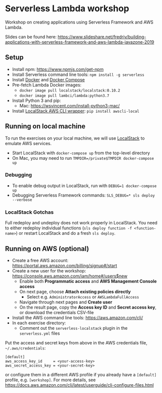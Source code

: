 Serverless Lambda workshop
==========================

Workshop on creating applications using Serverless Framework and AWS Lambda.

Slides can be found here: https://www.slideshare.net/fredriv/building-applications-with-serverless-framework-and-aws-lambda-javazone-2019

## Setup

- Install npm: https://www.npmjs.com/get-npm
- Install Serverless command line tools: `npm install -g serverless`
- Install [Docker](https://docs.docker.com/install/#supported-platforms) and [Docker Compose](https://docs.docker.com/compose/install/)
- Pre-fetch Lambda Docker images:
  - `docker image pull localstack/localstack:0.10.2`
  - `docker image pull lambci/lambda:python3.7`
- Install Python 3 and pip:
  - Mac: https://wsvincent.com/install-python3-mac/
- Install [LocalStack AWS CLI wrapper](https://github.com/localstack/awscli-local): `pip install awscli-local`

## Running on local machine

To run the exercises on your local machine, we will use [LocalStack](https://github.com/localstack/localstack) to emulate AWS services.

- Start LocalStack with `docker-compose up` from the top-level directory
- On Mac, you may need to run `TMPDIR=/private$TMPDIR docker-compose up`

### Debugging

- To enable debug output in LocalStack, run with `DEBUG=1 docker-compose up`
- Debugging Serverless Framework commands: `SLS_DEBUG=* sls deploy --verbose`

### LocalStack Gotchas

Full redeploy and undeploy does not work properly in LocalStack. You need to
either redeploy individual functions (`sls deploy function -f <function-name>`)
or restart LocalStack and do a fresh `sls deploy`.

## Running on AWS (optional)

- Create a free AWS account: https://portal.aws.amazon.com/billing/signup#/start
- Create a new user for the workshop: https://console.aws.amazon.com/iam/home#/users$new
  - Enable both **Programmatic access** and **AWS Management Console access**
  - On next page, choose **Attach existing policies directly**
    - Select e.g. `AdministratorAccess` or `AWSLambdaFullAccess`
  - Navigate through next pages and **Create user**
  - On the result page, copy the **Access key ID** and **Secret access key**, or download the credentials CSV-file
- Install the AWS command line tools: https://aws.amazon.com/cli/
- In each exercise directory:
  - Comment out the `serverless-localstack` plugin in the `serverless.yml` files

Put the access and secret keys from above in the AWS credentials file, `~/.aws/credentials`:
```
[default]
aws_access_key_id     = <your-access-key>
aws_secret_access_key = <your-secret-key>
```
or configure them in a different AWS profile if you already have a `[default]` profile, e.g. `[workshop]`. For more details, see https://docs.aws.amazon.com/cli/latest/userguide/cli-configure-files.html

